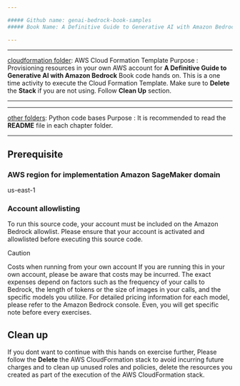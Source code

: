 ```yaml
---

##### Github name: genai-bedrock-book-samples
##### Book Name: A Definitive Guide to Generative AI with Amazon Bedrock

---
```


---

<ins>cloudformation folder</ins>: AWS Cloud Formation Template
Purpose : Provisioning resources in your own AWS account for **A Definitive Guide to Generative AI with Amazon Bedrock** Book code hands on. This is a one time activity to execute the Cloud Formation Template. Make sure to **Delete** the **Stack** if you are not using. Follow **Clean Up** section. 

---

---

<ins>other folders</ins>: Python code bases
Purpose : It is recommended to read the **README** file in each chapter folder.

---



## Prerequisite

### AWS region for implementation Amazon SageMaker domain 

us-east-1 

### Account allowlisting
To run this source code, your account must be included on the Amazon Bedrock allowlist. Please ensure that your account is activated and allowlisted before executing this source code.

> [!CAUTION]
> Costs when running from your own account
> If you are running this in your own account, please be aware that costs may be incurred. The exact expenses depend on factors such as the frequency of your calls to Bedrock, the length of tokens or the size of images in your calls, and the specific models you utilize. For detailed pricing information for each model, please refer to the Amazon Bedrock console. Even, you will get specific note before every exercises. 


## Clean up

If you dont want to continue with this hands on exercise further, Please follow the **Delete** the AWS CloudFormation stack to avoid incurring future charges and to clean up unused roles and policies, delete the resources you created as part of the execution of the AWS CloudFormation stack. 